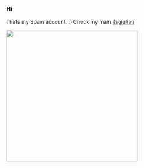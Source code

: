 ### Hi 

Thats my Spam account. :) Check my main [itsgiulian](https://github.com/itsgiulian)


<div>
  <a href="https://wakatime.com/@BigAngryCupcake
"><img width="355" src="https://github-readme-stats.vercel.app/api/top-langs/?username=BigAngryCupcake&layout=compact&theme=github_dark"/></a>

</div>
